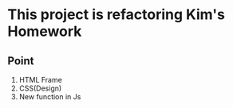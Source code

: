 # This project is refactoring Kim's Homework

## Point
1. HTML Frame
2. CSS(Design)
3. New function in Js 
